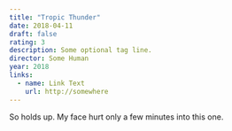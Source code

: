 ```yaml
---
title: "Tropic Thunder"
date: 2018-04-11
draft: false
rating: 3
description: Some optional tag line.
director: Some Human
year: 2018
links:
  - name: Link Text
    url: http://somewhere
---
```


So holds up. My face hurt only a few minutes into this one.
